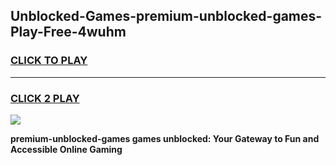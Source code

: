 
## Unblocked-Games-premium-unblocked-games-Play-Free-4wuhm
<h3>
<a href="https://premium76.site?title=premium-unblocked-games&ref=18A1">CLICK TO PLAY</a></h3>
<hr>

<h3>
<a href="https://premium76.site?title=premium-unblocked-games&ref=18A1">CLICK 2 PLAY</a>
  
</h3>

<a href="https://premium76.site?title=premium-unblocked-games&ref=18A1"><img src="https://clearcache.store/games.png"></a>


**premium-unblocked-games games unblocked: Your Gateway to Fun and Accessible Online Gaming**
